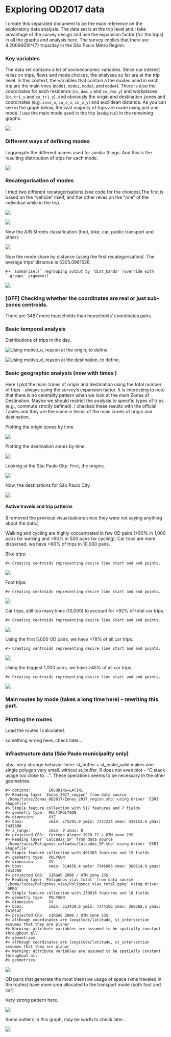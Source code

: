 Exploring OD2017 data
================

I create this separated document to be the main reference on the
exploratory data analysis. The data set is at the trip level and I take
advantage of the survey design and use the expansion factor (for the
trips) in all the graphs and analysis here. The survey implies that
there are 4.20066610^{7} trips/day in the São Paulo Metro Region.

### Key variables

The data set contains a lot of socioeconomic variables. Since our
interest relies on trips, flows and mode choices, the analyses so far
are at the trip level. In this context, the variables that contain a the
modes used in each trip are the main ones (`modo1`, `modo2`, `modo3`,
and `modo4`). There is also the coordinates for each residence
(`co_dom_x` and `co_dom_y`) and workplaces (`co_tr1_x` and `co_tr1_y`),
and obviously the origin and destination zones and coordinates
(e.g. `zona_o`, `co_o_x`, `co_o_y`) and euclidean distance. As you can
see in the graph below, the vast majority of trips are made using just
one mode. I use the main mode used in the trip (`modoprin`) in the
remaining graphs.

![](exploring_files/figure-gfm/unnamed-chunk-2-1.png)<!-- -->

### Different ways of defining modes

I aggregate the different names used for similar things. And this is the
resulting distribution of trips for each mode.

![](exploring_files/figure-gfm/unnamed-chunk-3-1.png)<!-- -->

### Recategorisation of modes

I tried two different recategorisations (see code for the choices).The
first is based on the “vehicle” itself, and the other relies on the
“role” of the individual while in the trip.

![](exploring_files/figure-gfm/unnamed-chunk-4-1.png)<!-- -->

![](exploring_files/figure-gfm/unnamed-chunk-5-1.png)<!-- -->

Now the A/B Streets classification (foot, bike, car, public transport
and other):

![](exploring_files/figure-gfm/unnamed-chunk-6-1.png)<!-- -->

Now the mode share by distance (using the first recategorisation). The
average trips’ distance is 5305.0981626.

    #> `summarise()` regrouping output by 'dist_bands' (override with `.groups` argument)

![](exploring_files/figure-gfm/unnamed-chunk-7-1.png)<!-- -->

### \[OFF\] Checking whether the coordinates are real or just sub-zones centroids.

There are 3487 more households than households’ coordinates pairs.

### Basic temporal analysis

Distributions of trips in the day.

![Using `motivo_o`, reason at the origin, to
define.](exploring_files/figure-gfm/unnamed-chunk-9-1.png)

![Using `motivo_d`, reason at the destination, to
define.](exploring_files/figure-gfm/unnamed-chunk-10-1.png)

### Basic geographic analysis (now with times )

Here I plot the main zones of origin and destination using the total
number of trips – always using the survey’s expansion factor. It is
interesting to note that there is no centrality pattern when we look at
the main Zones of Destination. Maybe we should restrict the analysis to
specific types of trips (e.g., commute strictly defined). I checked
these results with the official Tables and they are the same in terms of
the main zones of origin and destination.

Plotting the origin zones by time.

![](exploring_files/figure-gfm/unnamed-chunk-13-1.png)<!-- -->

Plotting the destination zones by time.

![](exploring_files/figure-gfm/unnamed-chunk-14-1.png)<!-- -->

Looking at the São Paulo City. First, the origins.

![](exploring_files/figure-gfm/unnamed-chunk-15-1.png)<!-- -->

Now, the destinations for São Paulo City.

![](exploring_files/figure-gfm/unnamed-chunk-16-1.png)<!-- -->

#### Active travels and trip patterns

(I removed the previous visualizations since they were not saying
anything about the data.)

Walking and cycling are highly concentrated in few OD pairs (\>90% in
1,000 pairs for walking and \>90% in 500 pairs for cycling). Car trips
are more dispersed, we have \>90% of trips in 10,000 pairs.

Bike trips:

    #> Creating centroids representing desire line start and end points.

![](exploring_files/figure-gfm/unnamed-chunk-18-1.png)<!-- -->

Foot trips:

    #> Creating centroids representing desire line start and end points.

![](exploring_files/figure-gfm/unnamed-chunk-19-1.png)<!-- -->

Car trips, still too many lines (10,000) to account for \>92% of total
car trips.

    #> Creating centroids representing desire line start and end points.

![](exploring_files/figure-gfm/unnamed-chunk-20-1.png)<!-- -->

Using the first 5,000 OD pairs, we have \>78% of all car trips.

    #> Creating centroids representing desire line start and end points.

![](exploring_files/figure-gfm/unnamed-chunk-21-1.png)<!-- -->

Using the biggest 1,000 pairs, we have \>45% of all car trips.

    #> Creating centroids representing desire line start and end points.

![](exploring_files/figure-gfm/unnamed-chunk-22-1.png)<!-- -->

### Main routes by mode (takes a long time here) – rewriting this part.

### Plotting the routes

Load the routes I calculated.

something wrong here, check later…

### Infrastructure data (São Paulo municipality only)

obs.: very strange behavior here: st\_buffer + st\_make\_valid makes one
single polygon very small. without st\_buffer, R does not even plot – “C
stack usage too close to …”. These operations seems to be necessary in
the other geometries.

    #> options:        ENCODING=LATIN1 
    #> Reading layer `Zonas_2017_region' from data source `/home/lucas/Zonas_OD2017/Zonas_2017_region.shp' using driver `ESRI Shapefile'
    #> Simple feature collection with 517 features and 7 fields
    #> geometry type:  MULTIPOLYGON
    #> dimension:      XYZ
    #> bbox:           xmin: 275295.9 ymin: 7337234 xmax: 429153.6 ymax: 7435608
    #> z_range:        zmin: 0 zmax: 0
    #> projected CRS:  Corrego Alegre 1970-72 / UTM zone 23S
    #> Reading layer `Calcadas_SP' from data source `/home/lucas/Poligonos_calcadas/Calcadas_SP.shp' using driver `ESRI Shapefile'
    #> Simple feature collection with 491383 features and 15 fields
    #> geometry type:  POLYGON
    #> dimension:      XY
    #> bbox:           xmin: 314656.4 ymin: 7346966 xmax: 360614.9 ymax: 7414209
    #> projected CRS:  SIRGAS 2000 / UTM zone 23S
    #> Reading layer `Poligonos_vias_total' from data source `/home/lucas/Poligonos_vias/Poligonos_vias_total.gpkg' using driver `GPKG'
    #> Simple feature collection with 230816 features and 10 fields
    #> geometry type:  POLYGON
    #> dimension:      XY
    #> bbox:           xmin: 313439.6 ymin: 7344106 xmax: 360592.5 ymax: 7416142
    #> projected CRS:  SIRGAS 2000 / UTM zone 23S
    #> although coordinates are longitude/latitude, st_intersection assumes that they are planar
    #> Warning: attribute variables are assumed to be spatially constant throughout all
    #> geometries
    #> although coordinates are longitude/latitude, st_intersection assumes that they are planar
    #> Warning: attribute variables are assumed to be spatially constant throughout all
    #> geometries

![](exploring_files/figure-gfm/unnamed-chunk-35-1.png)<!-- -->

OD pairs that generate the most intensive usage of space (kms traveled
in the routes) have more area allocated to the transport mode (both foot
and car)

Very strong pattern here.

![](exploring_files/figure-gfm/unnamed-chunk-36-1.png)<!-- -->

Some outliers in this graph, may be worth to check later…

![](exploring_files/figure-gfm/unnamed-chunk-37-1.png)<!-- -->
